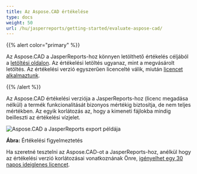 ```yaml
---
title: Az Aspose.CAD értékelése
type: docs
weight: 50
url: /hu/jasperreports/getting-started/evaluate-aspose-cad/
---
```


{{% alert color="primary" %}}

Az Aspose.CAD a JasperReports-hoz könnyen letölthető értékelés céljából a [letöltési oldalon](https://downloads.aspose.com/cad/jasperreports). Az értékelési letöltés ugyanaz, mint a megvásárolt letöltés. Az értékelési verzió egyszerűen licencelté válik, miután [licencet alkalmaztunk](/hu/cad/jasperreports/licensing/).

{{% /alert %}}

Az Aspose.CAD értékelési verziója a JasperReports-hoz (licenc megadása nélkül) a termék funkcionalitását bizonyos mértékig biztosítja, de nem teljes mértékben. Az egyik korlátozás az, hogy a kimeneti fájlokba mindig beilleszti az értékelési vízjelet.

![Aspose.CAD a JasperReports export példája](/_assets/jasper/AreaChartReport.jpg)

**Ábra:** Értékelési figyelmeztetés

Ha szeretné tesztelni az Aspose.CAD-ot a JasperReports-hoz, anélkül hogy az értékelési verzió korlátozásai vonatkoznának Önre, [igényelhet egy 30 napos ideiglenes licencet](https://purchase.aspose.com/temporary-license).
